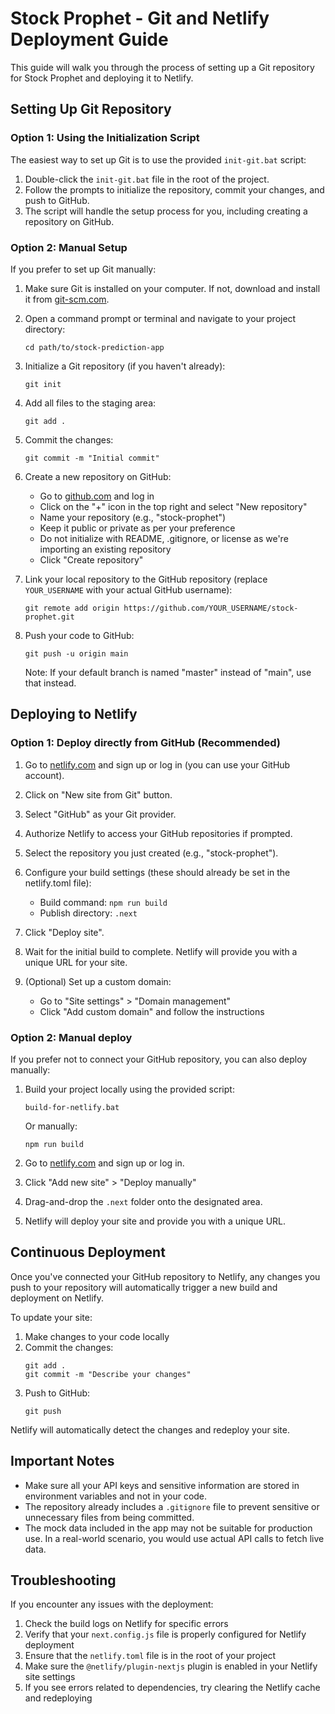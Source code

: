 # Stock Prophet - Git and Netlify Deployment Guide

This guide will walk you through the process of setting up a Git repository for Stock Prophet and deploying it to Netlify.

## Setting Up Git Repository

### Option 1: Using the Initialization Script

The easiest way to set up Git is to use the provided `init-git.bat` script:

1. Double-click the `init-git.bat` file in the root of the project.
2. Follow the prompts to initialize the repository, commit your changes, and push to GitHub.
3. The script will handle the setup process for you, including creating a repository on GitHub.

### Option 2: Manual Setup

If you prefer to set up Git manually:

1. Make sure Git is installed on your computer. If not, download and install it from [git-scm.com](https://git-scm.com/).

2. Open a command prompt or terminal and navigate to your project directory:
   ```
   cd path/to/stock-prediction-app
   ```

3. Initialize a Git repository (if you haven't already):
   ```
   git init
   ```

4. Add all files to the staging area:
   ```
   git add .
   ```

5. Commit the changes:
   ```
   git commit -m "Initial commit"
   ```

6. Create a new repository on GitHub:
   - Go to [github.com](https://github.com/) and log in
   - Click on the "+" icon in the top right and select "New repository"
   - Name your repository (e.g., "stock-prophet")
   - Keep it public or private as per your preference
   - Do not initialize with README, .gitignore, or license as we're importing an existing repository
   - Click "Create repository"

7. Link your local repository to the GitHub repository (replace `YOUR_USERNAME` with your actual GitHub username):
   ```
   git remote add origin https://github.com/YOUR_USERNAME/stock-prophet.git
   ```

8. Push your code to GitHub:
   ```
   git push -u origin main
   ```
   Note: If your default branch is named "master" instead of "main", use that instead.

## Deploying to Netlify

### Option 1: Deploy directly from GitHub (Recommended)

1. Go to [netlify.com](https://www.netlify.com/) and sign up or log in (you can use your GitHub account).

2. Click on "New site from Git" button.

3. Select "GitHub" as your Git provider.

4. Authorize Netlify to access your GitHub repositories if prompted.

5. Select the repository you just created (e.g., "stock-prophet").

6. Configure your build settings (these should already be set in the netlify.toml file):
   - Build command: `npm run build`
   - Publish directory: `.next`

7. Click "Deploy site".

8. Wait for the initial build to complete. Netlify will provide you with a unique URL for your site.

9. (Optional) Set up a custom domain:
   - Go to "Site settings" > "Domain management"
   - Click "Add custom domain" and follow the instructions

### Option 2: Manual deploy

If you prefer not to connect your GitHub repository, you can also deploy manually:

1. Build your project locally using the provided script:
   ```
   build-for-netlify.bat
   ```
   Or manually:
   ```
   npm run build
   ```

2. Go to [netlify.com](https://www.netlify.com/) and sign up or log in.

3. Click "Add new site" > "Deploy manually"

4. Drag-and-drop the `.next` folder onto the designated area.

5. Netlify will deploy your site and provide you with a unique URL.

## Continuous Deployment

Once you've connected your GitHub repository to Netlify, any changes you push to your repository will automatically trigger a new build and deployment on Netlify.

To update your site:

1. Make changes to your code locally
2. Commit the changes:
   ```
   git add .
   git commit -m "Describe your changes"
   ```
3. Push to GitHub:
   ```
   git push
   ```

Netlify will automatically detect the changes and redeploy your site.

## Important Notes

- Make sure all your API keys and sensitive information are stored in environment variables and not in your code.
- The repository already includes a `.gitignore` file to prevent sensitive or unnecessary files from being committed.
- The mock data included in the app may not be suitable for production use. In a real-world scenario, you would use actual API calls to fetch live data.

## Troubleshooting

If you encounter any issues with the deployment:

1. Check the build logs on Netlify for specific errors
2. Verify that your `next.config.js` file is properly configured for Netlify deployment
3. Ensure that the `netlify.toml` file is in the root of your project
4. Make sure the `@netlify/plugin-nextjs` plugin is enabled in your Netlify site settings
5. If you see errors related to dependencies, try clearing the Netlify cache and redeploying 